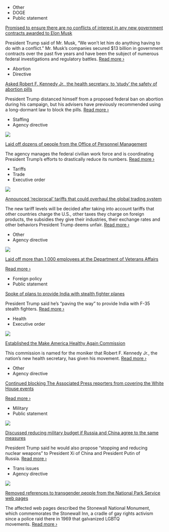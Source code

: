 - Other
- DOGE
- Public statement

[Promised to ensure there are no conflicts of interest in any new government contracts awarded to Elon Musk](https://www.nytimes.com/live/2025/02/13/us/trump-news/3a092d96-6356-54b1-a0bd-4e1ab0bd0097?smid=url-share)

President Trump said of Mr. Musk, “We won’t let him do anything having to do with a conflict.” Mr. Musk’s companies secured $13 billion in government contracts over the past five years and have been the subject of numerous federal investigations and regulatory battles. [Read more ›](https://www.nytimes.com/live/2025/02/13/us/trump-news/3a092d96-6356-54b1-a0bd-4e1ab0bd0097?smid=url-share)

- Abortion
- Directive

[Asked Robert F. Kennedy Jr., the health secretary, to ‘study’ the safety of abortion pills](https://www.nytimes.com/live/2025/02/13/us/trump-news/1501c372-906c-549b-95a0-c6eabb49b4e3?smid=url-share)

President Trump distanced himself from a proposed federal ban on abortion during his campaign, but his advisers have previously recommended using a long-dormant law to block the pills. [Read more ›](https://www.nytimes.com/live/2025/02/13/us/trump-news/1501c372-906c-549b-95a0-c6eabb49b4e3?smid=url-share)

- Staffing
- Agency directive

[![](https://static01.nyt.com/images/2025/02/13/multimedia/13trump-news-opm1-cpzv/13trump-news-opm1-cpzv-square320.jpg)](https://www.nytimes.com/2025/02/13/us/politics/trump-federal-personnel-layoffs.html?smid=url-share)

[Laid off dozens of people from the Office of Personnel Management](https://www.nytimes.com/2025/02/13/us/politics/trump-federal-personnel-layoffs.html?smid=url-share)

The agency manages the federal civilian work force and is coordinating President Trump’s efforts to drastically reduce its numbers. [Read more ›](https://www.nytimes.com/2025/02/13/us/politics/trump-federal-personnel-layoffs.html?smid=url-share)

- Tariffs
- Trade
- Executive order

[![](https://static01.nyt.com/images/2025/02/08/multimedia/00dc-trade-hfo-pwjl/00dc-trade-hfo-pwjl-square320.jpg)](https://www.nytimes.com/2025/02/13/us/politics/trump-tariffs.html?smid=url-share)

[Announced ‘reciprocal’ tariffs that could overhaul the global trading system](https://www.nytimes.com/2025/02/13/us/politics/trump-tariffs.html?smid=url-share)

The new tariff levels will be decided after taking into account tariffs that other countries charge the U.S., other taxes they charge on foreign products, the subsidies they give their industries, their exchange rates and other behaviors President Trump deems unfair. [Read more ›](https://www.nytimes.com/2025/02/13/us/politics/trump-tariffs.html?smid=url-share)

- Other
- Agency directive

[![](https://static01.nyt.com/images/2025/02/13/multimedia/13trump-news-opm1-cpzv/13trump-news-opm1-cpzv-square320.jpg)](https://www.nytimes.com/2025/02/13/us/politics/trump-federal-personnel-layoffs.html)

[Laid off more than 1,000 employees at the Department of Veterans Affairs](https://www.nytimes.com/2025/02/13/us/politics/trump-federal-personnel-layoffs.html)

[Read more ›](https://www.nytimes.com/2025/02/13/us/politics/trump-federal-personnel-layoffs.html)

- Foreign policy
- Public statement

[Spoke of plans to provide India with stealth fighter planes](https://www.nytimes.com/live/2025/02/13/us/trump-news/f617b8c4-2202-5a48-a7b4-feadccd6d092?smid=url-share)

President Trump said he’s “paving the way” to provide India with F-35 stealth fighters. [Read more ›](https://www.nytimes.com/live/2025/02/13/us/trump-news/f617b8c4-2202-5a48-a7b4-feadccd6d092?smid=url-share)

- Health
- Executive order

[![](https://static01.nyt.com/images/2025/02/13/multimedia/13dc-rfk-confirm1-gljz/13dc-rfk-confirm1-gljz-square320-v3.jpg)](https://www.nytimes.com/2025/02/13/us/rfk-jr-hhs-senate-confirmation.html)

[Established the Make America Healthy Again Commission](https://www.nytimes.com/2025/02/13/us/rfk-jr-hhs-senate-confirmation.html)

This commission is named for the moniker that Robert F. Kennedy Jr., the nation’s new health secretary, has given his movement. [Read more ›](https://www.nytimes.com/2025/02/13/us/rfk-jr-hhs-senate-confirmation.html)

- Other
- Agency directive

[Continued blocking The Associated Press reporters from covering the White House events](https://www.nytimes.com/live/2025/02/13/us/trump-news/563c0a52-54af-5ae0-a345-28f94d712282?smid=url-share)

[Read more ›](https://www.nytimes.com/live/2025/02/13/us/trump-news/563c0a52-54af-5ae0-a345-28f94d712282?smid=url-share)

- Military
- Public statement

[![](https://static01.nyt.com/images/2025/02/14/multimedia/14china-trump-lwjz/14china-trump-lwjz-square320.jpg)](https://www.nytimes.com/2025/02/14/world/asia/china-trump-nuclear-military.html)

[Discussed reducing military budget if Russia and China agree to the same measures](https://www.nytimes.com/2025/02/14/world/asia/china-trump-nuclear-military.html)

President Trump said he would also propose “stopping and reducing nuclear weapons” to President Xi of China and President Putin of Russia. [Read more ›](https://www.nytimes.com/2025/02/14/world/asia/china-trump-nuclear-military.html)

- Trans issues
- Agency directive

[![](https://static01.nyt.com/images/2025/02/13/multimedia/13ny-stonewall-4-lzjv/13ny-stonewall-4-lzjv-square320.jpg)](https://www.nytimes.com/2025/02/13/nyregion/stonewall-transgender-parks-service.html?smid=url-share)

[Removed references to transgender people from the National Park Service web pages](https://www.nytimes.com/2025/02/13/nyregion/stonewall-transgender-parks-service.html?smid=url-share)

The affected web pages described the Stonewall National Monument, which commemorates the Stonewall Inn, a cradle of gay rights activism since a police raid there in 1969 that galvanized LGBTQ movements. [Read more ›](https://www.nytimes.com/2025/02/13/nyregion/stonewall-transgender-parks-service.html?smid=url-share)